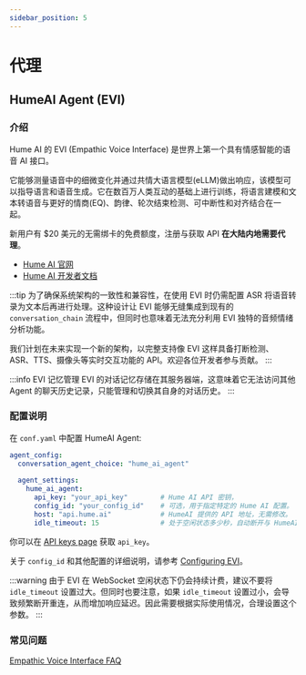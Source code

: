```yaml
---
sidebar_position: 5
---
```


# 代理

## HumeAI Agent (EVI)

### 介绍

Hume AI 的 EVI (Empathic Voice Interface) 是世界上第一个具有情感智能的语音 AI 接口。

它能够测量语音中的细微变化并通过共情大语言模型(eLLM)做出响应，该模型可以指导语言和语音生成。它在数百万人类互动的基础上进行训练，将语言建模和文本转语音与更好的情商(EQ)、韵律、轮次结束检测、可中断性和对齐结合在一起。

新用户有 $20 美元的无需绑卡的免费额度，注册与获取 API **在大陆内地需要代理**。

- [Hume AI 官网](https://www.hume.ai/)
- [Hume AI 开发者文档](https://dev.hume.ai/intro)

:::tip
为了确保系统架构的一致性和兼容性，在使用 EVI 时仍需配置 ASR 将语音转录为文本后再进行处理。这种设计让 EVI 能够无缝集成到现有的 `conversation_chain` 流程中，但同时也意味着无法充分利用 EVI 独特的音频情绪分析功能。

我们计划在未来实现一个新的架构，以完整支持像 EVI 这样具备打断检测、ASR、TTS、摄像头等实时交互功能的 API。欢迎各位开发者参与贡献。
:::

:::info EVI 记忆管理
EVI 的对话记忆存储在其服务器端，这意味着它无法访问其他 Agent 的聊天历史记录，只能管理和切换其自身的对话历史。
:::


### 配置说明

在 `conf.yaml` 中配置 HumeAI Agent:

```yaml
agent_config:
  conversation_agent_choice: "hume_ai_agent"
  
  agent_settings:
    hume_ai_agent:
      api_key: "your_api_key"        # Hume AI API 密钥，
      config_id: "your_config_id"    # 可选，用于指定特定的 Hume AI 配置。
      host: "api.hume.ai"            # HumeAI 提供的 API 地址，无需修改。
      idle_timeout: 15               # 处于空闲状态多少秒，自动断开与 HumeAI 的链接。
```

你可以在 [API keys page](https://platform.hume.ai/settings/keys) 获取 `api_key`。

关于 `config_id` 和其他配置的详细说明，请参考 [Configuring EVI](https://dev.hume.ai/docs/empathic-voice-interface-evi/configuration)。

:::warning
由于 EVI 在 WebSocket 空闲状态下仍会持续计费，建议不要将 `idle_timeout` 设置过大。但同时也要注意，如果 `idle_timeout` 设置过小，会导致频繁断开重连，从而增加响应延迟。因此需要根据实际使用情况，合理设置这个参数。
:::

### 常见问题

[Empathic Voice Interface FAQ](https://dev.hume.ai/docs/empathic-voice-interface-evi/faq)